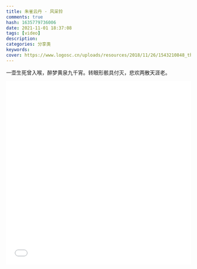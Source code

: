 ```yaml
---
title: 朱雀云丹 · 风采铃
comments: true
hash: 1635779736006
date: 2021-11-01 18:37:08
tags: [video]
description:
categories: 分享类
keywords:
cover: https://www.logosc.cn/uploads/resources/2018/11/26/1543210848_thumb.jpg
---
```

一壶生死曾入喉，醉梦黄泉九千宵。转眼形骸具付灭，悲欢两散天涯老。
<!-- more -->
<!-- <iframe src="//player.bilibili.com/player.html?aid=54488812&bvid=BV1Z4411n7my&cid=95263211&page=1" scrolling="no" border="0" frameborder="no" framespacing="0" allowfullscreen="true" width="100%" height="500px"> </iframe>
 -->
<iframe src="//player.bilibili.com/player.html?aid=54488812&bvid=BV1Z4411n7my&cid=95263211&page=1&high_quality=1&danmaku=0" allowfullscreen="allowfullscreen" width="100%" height="500" scrolling="no" frameborder="0" sandbox="allow-top-navigation allow-same-origin allow-forms allow-scripts"></iframe>